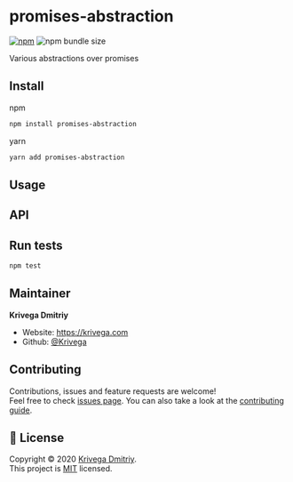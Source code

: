 # promises-abstraction

[![npm](https://img.shields.io/npm/v/promises-abstraction?style=flat-square)](https://www.npmjs.com/package/promises-abstraction)
![npm bundle size](https://img.shields.io/bundlephobia/minzip/promises-abstraction?style=flat-square)

Various abstractions over promises

## Install

npm

```sh
npm install promises-abstraction
```

yarn

```sh
yarn add promises-abstraction
```

## Usage

## API

## Run tests

```sh
npm test
```

## Maintainer

**Krivega Dmitriy**

- Website: https://krivega.com
- Github: [@Krivega](https://github.com/Krivega)

## Contributing

Contributions, issues and feature requests are welcome!<br />Feel free to check [issues page](https://github.com/Krivega/promises-abstraction/issues). You can also take a look at the [contributing guide](https://github.com/Krivega/promises-abstraction/blob/master/CONTRIBUTING.md).

## 📝 License

Copyright © 2020 [Krivega Dmitriy](https://github.com/Krivega).<br />
This project is [MIT](https://github.com/Krivega/promises-abstraction/blob/master/LICENSE) licensed.
